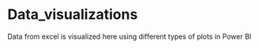 # Data_visualizations
Data from excel is visualized here using different types of plots in Power BI
